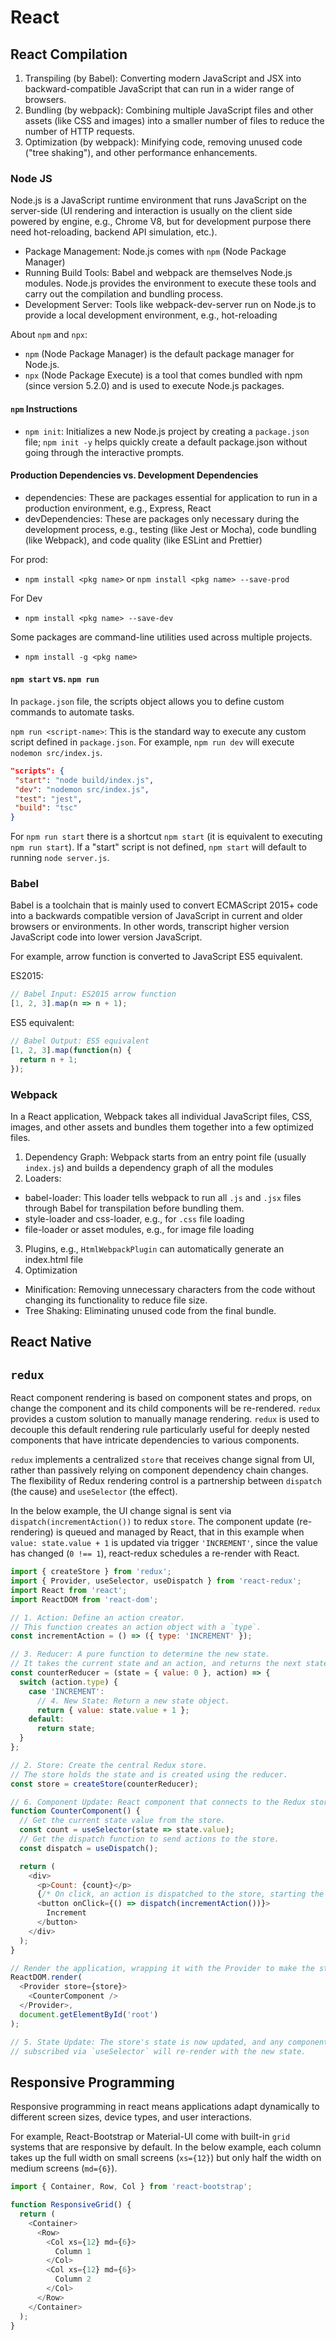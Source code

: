 # React

## React Compilation

1. Transpiling (by Babel): Converting modern JavaScript and JSX into backward-compatible JavaScript that can run in a wider range of browsers.
2. Bundling (by webpack): Combining multiple JavaScript files and other assets (like CSS and images) into a smaller number of files to reduce the number of HTTP requests.
3. Optimization (by webpack): Minifying code, removing unused code ("tree shaking"), and other performance enhancements.

### Node JS

Node.js is a JavaScript runtime environment that runs JavaScript on the server-side (UI rendering and interaction is usually on the client side powered by engine, e.g., Chrome V8, but for development purpose there need hot-reloading, backend API simulation, etc.).

* Package Management: Node.js comes with `npm` (Node Package Manager)
* Running Build Tools: Babel and webpack are themselves Node.js modules. Node.js provides the environment to execute these tools and carry out the compilation and bundling process.
* Development Server: Tools like webpack-dev-server run on Node.js to provide a local development environment, e.g., hot-reloading

About `npm` and `npx`:

* `npm` (Node Package Manager) is the default package manager for Node.js.
* `npx` (Node Package Execute) is a tool that comes bundled with npm (since version 5.2.0) and is used to execute Node.js packages.

#### `npm` Instructions

* `npm init`: Initializes a new Node.js project by creating a `package.json` file; `npm init -y` helps quickly create a default package.json without going through the interactive prompts.

#### Production Dependencies vs. Development Dependencies

* dependencies: These are packages essential for application to run in a production environment, e.g., Express, React
* devDependencies: These are packages only necessary during the development process, e.g., testing (like Jest or Mocha), code bundling (like Webpack), and code quality (like ESLint and Prettier)

For prod:

* `npm install <pkg name>` or `npm install <pkg name> --save-prod`

For Dev

* `npm install <pkg name> --save-dev`

Some packages are command-line utilities used across multiple projects.

* `npm install -g <pkg name>`

#### `npm start` vs. `npm run`

In `package.json` file, the scripts object allows you to define custom commands to automate tasks.

`npm run <script-name>`: This is the standard way to execute any custom script defined in `package.json`.
For example, `npm run dev` will execute `nodemon src/index.js`.

```json
"scripts": {
 "start": "node build/index.js",
 "dev": "nodemon src/index.js",
 "test": "jest",
 "build": "tsc"
}
```

For `npm run start` there is a shortcut `npm start` (it is equivalent to executing `npm run start`).
If a "start" script is not defined, `npm start` will default to running `node server.js`.

### Babel

Babel is a toolchain that is mainly used to convert ECMAScript 2015+ code into a backwards compatible version of JavaScript in current and older browsers or environments.
In other words, transcript higher version JavaScript code into lower version JavaScript.

For example, arrow function is converted to JavaScript ES5 equivalent.

ES2015:

```js
// Babel Input: ES2015 arrow function
[1, 2, 3].map(n => n + 1);
```

ES5 equivalent:

```js
// Babel Output: ES5 equivalent
[1, 2, 3].map(function(n) {
  return n + 1;
});
```

### Webpack

In a React application, Webpack takes all individual JavaScript files, CSS, images, and other assets and bundles them together into a few optimized files.

1. Dependency Graph: Webpack starts from an entry point file (usually `index.js`) and builds a dependency graph of all the modules
2. Loaders:
  * babel-loader: This loader tells webpack to run all `.js` and `.jsx` files through Babel for transpilation before bundling them.
  * style-loader and css-loader, e.g., for `.css` file loading
  * file-loader or asset modules, e.g., for image file loading
3. Plugins, e.g., `HtmlWebpackPlugin` can automatically generate an index.html file
4. Optimization
  * Minification: Removing unnecessary characters from the code without changing its functionality to reduce file size.
  * Tree Shaking: Eliminating unused code from the final bundle.

## React Native

## `redux`

React component rendering is based on component states and props, on change the component and its child components will be re-rendered.
`redux` provides a custom solution to manually manage rendering.
`redux` is used to decouple this default rendering rule particularly useful for deeply nested components that have intricate dependencies to various components.

`redux` implements a centralized `store` that receives change signal from UI, rather than passively relying on component dependency chain changes.
The flexibility of Redux rendering control is a partnership between `dispatch` (the cause) and `useSelector` (the effect).

In the below example, 
the UI change signal is sent via `dispatch(incrementAction())` to redux `store`.
The component update (re-rendering) is queued and managed by React, that in this example when `value: state.value + 1` is updated via trigger `'INCREMENT'`, since the value has changed (`0 !== 1`), react-redux schedules a re-render with React.

```js
import { createStore } from 'redux';
import { Provider, useSelector, useDispatch } from 'react-redux';
import React from 'react';
import ReactDOM from 'react-dom';

// 1. Action: Define an action creator.
// This function creates an action object with a `type`.
const incrementAction = () => ({ type: 'INCREMENT' });

// 3. Reducer: A pure function to determine the new state.
// It takes the current state and an action, and returns the next state.
const counterReducer = (state = { value: 0 }, action) => {
  switch (action.type) {
    case 'INCREMENT':
      // 4. New State: Return a new state object.
      return { value: state.value + 1 };
    default:
      return state;
  }
};

// 2. Store: Create the central Redux store.
// The store holds the state and is created using the reducer.
const store = createStore(counterReducer);

// 6. Component Update: React component that connects to the Redux store.
function CounterComponent() {
  // Get the current state value from the store.
  const count = useSelector(state => state.value);
  // Get the dispatch function to send actions to the store.
  const dispatch = useDispatch();

  return (
    <div>
      <p>Count: {count}</p>
      {/* On click, an action is dispatched to the store, starting the cycle. */}
      <button onClick={() => dispatch(incrementAction())}>
        Increment
      </button>
    </div>
  );
}

// Render the application, wrapping it with the Provider to make the store available.
ReactDOM.render(
  <Provider store={store}>
    <CounterComponent />
  </Provider>,
  document.getElementById('root')
);

// 5. State Update: The store's state is now updated, and any component
// subscribed via `useSelector` will re-render with the new state.
```

## Responsive Programming

Responsive programming in react means applications adapt dynamically to different screen sizes, device types, and user interactions.

For example, React-Bootstrap or Material-UI come with built-in `grid` systems that are responsive by default.
In the below example, each column takes up the full width on small screens (`xs={12}`) but only half the width on medium screens (`md={6}`).

```js
import { Container, Row, Col } from 'react-bootstrap';

function ResponsiveGrid() {
  return (
    <Container>
      <Row>
        <Col xs={12} md={6}>
          Column 1
        </Col>
        <Col xs={12} md={6}>
          Column 2
        </Col>
      </Row>
    </Container>
  );
}
```
